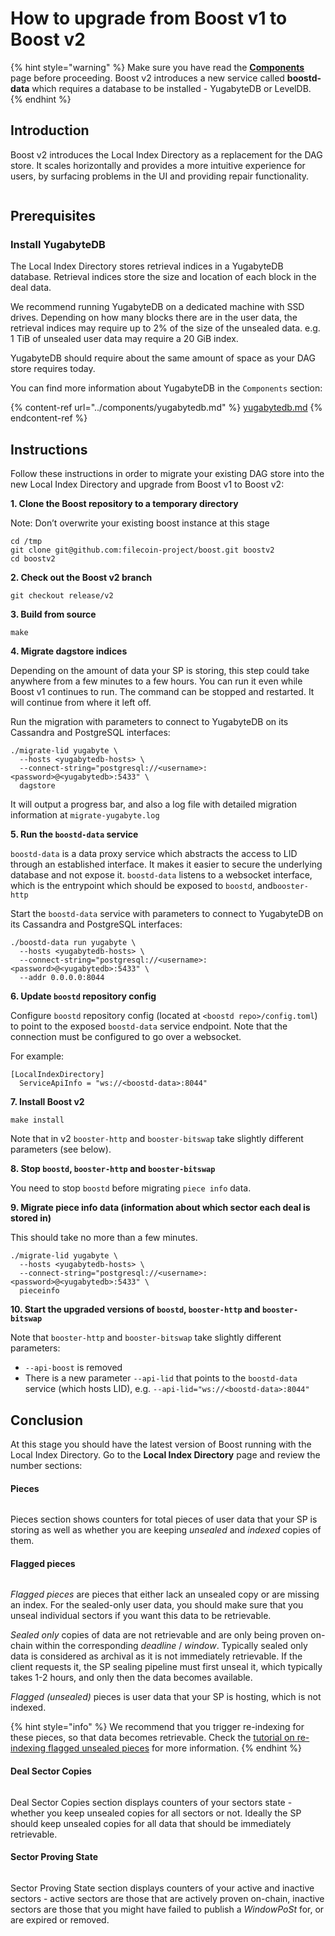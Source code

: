 # How to upgrade from Boost v1 to Boost v2

{% hint style="warning" %}
Make sure you have read the [**Components**](../deployment.md) page before proceeding. Boost v2 introduces a new service called **boostd-data** which requires a database to be installed - YugabyteDB or LevelDB.
{% endhint %}

## Introduction

Boost v2 introduces the Local Index Directory as a replacement for the DAG store. It scales horizontally and provides a more intuitive experience for users, by surfacing problems in the UI and providing repair functionality.

<figure><img src="../.gitbook/assets/Screenshot 2023-06-14 at 13.13.54.png" alt=""><figcaption></figcaption></figure>

## Prerequisites

### Install YugabyteDB

The Local Index Directory stores retrieval indices in a YugabyteDB database.
Retrieval indices store the size and location of each block in the deal data.

We recommend running YugabyteDB on a dedicated machine with SSD drives.
Depending on how many blocks there are in the user data, the retrieval indices may require up to 2% of the size of the unsealed data.
e.g. 1 TiB of unsealed user data may require a 20 GiB index.

YugabyteDB should require about the same amount of space as your DAG store requires today.

You can find more information about YugabyteDB in the `Components` section:

{% content-ref url="../components/yugabytedb.md" %}
[yugabytedb.md](../components/yugabytedb.md)
{% endcontent-ref %}

## Instructions

Follow these instructions in order to migrate your existing DAG store into the new Local Index Directory and upgrade from Boost v1 to Boost v2:

**1. Clone the Boost repository to a temporary directory**

Note: Don’t overwrite your existing boost instance at this stage

```
cd /tmp
git clone git@github.com:filecoin-project/boost.git boostv2
cd boostv2
```

**2. Check out the Boost v2 branch**

```
git checkout release/v2
```

**3. Build from source**

```
make
```

**4. Migrate dagstore indices**

Depending on the amount of data your SP is storing, this step could take anywhere from a few minutes to a few hours. You can run it even while Boost v1 continues to run. The command can be stopped and restarted. It will continue from where it left off.

Run the migration with parameters to connect to YugabyteDB on its Cassandra and PostgreSQL interfaces:

```
./migrate-lid yugabyte \
  --hosts <yugabytedb-hosts> \
  --connect-string="postgresql://<username>:<password>@<yugabytedb>:5433" \
  dagstore
```

It will output a progress bar, and also a log file with detailed migration information at `migrate-yugabyte.log`

**5. Run the `boostd-data` service**

`boostd-data` is a data proxy service which abstracts the access to LID through an established interface. It makes it easier to secure the underlying database and not expose it. `boostd-data` listens to a websocket interface, which is the entrypoint which should be exposed to `boostd`, and`booster-http`

Start the `boostd-data` service with parameters to connect to YugabyteDB on its Cassandra and PostgreSQL interfaces:

```
./boostd-data run yugabyte \
  --hosts <yugabytedb-hosts> \
  --connect-string="postgresql://<username>:<password>@<yugabytedb>:5433" \
  --addr 0.0.0.0:8044
```

**6. Update `boostd` repository config**

Configure `boostd` repository config (located at `<boostd repo>/config.toml`) to point to the exposed `boostd-data` service endpoint. Note that the connection must be configured to go over a websocket.

For example:

```
[LocalIndexDirectory]
  ServiceApiInfo = "ws://<boostd-data>:8044"
```

**7. Install Boost v2**

```
make install
```

Note that in v2 `booster-http` and `booster-bitswap` take slightly different parameters (see below).

**8. Stop `boostd`, `booster-http` and `booster-bitswap`**

You need to stop `boostd` before migrating `piece info` data.

**9. Migrate piece info data (information about which sector each deal is stored in)**

This should take no more than a few minutes.

```
./migrate-lid yugabyte \
  --hosts <yugabytedb-hosts> \
  --connect-string="postgresql://<username>:<password>@<yugabytedb>:5433" \
  pieceinfo
```

**10. Start the upgraded versions of `boostd`, `booster-http` and `booster-bitswap`**

Note that `booster-http` and `booster-bitswap` take slightly different parameters:

* `--api-boost` is removed
* There is a new parameter `--api-lid` that points to the `boostd-data` service (which hosts LID), e.g. `--api-lid="ws://<boostd-data>:8044"`

## Conclusion

At this stage you should have the latest version of Boost running with the Local Index Directory. Go to the **Local Index Directory** page and review the number sections:

#### Pieces

<figure><img src="../.gitbook/assets/Screenshot 2023-06-19 at 13.43.34.png" alt=""><figcaption></figcaption></figure>

Pieces section shows counters for total pieces of user data that your SP is storing as well as whether you are keeping _unsealed_ and _indexed_ copies of them.

#### Flagged pieces

<figure><img src="../.gitbook/assets/Screenshot 2023-06-19 at 16.31.18.png" alt=""><figcaption></figcaption></figure>

_Flagged pieces_ are pieces that either lack an unsealed copy or are missing an index. For the sealed-only user data, you should make sure that you unseal individual sectors if you want this data to be retrievable.

_Sealed only_ copies of data are not retrievable and are only being proven on-chain within the corresponding _deadline_ / _window_. Typically sealed only data is considered as archival as it is not immediately retrievable. If the client requests it, the SP sealing pipeline must first unseal it, which typically takes 1-2 hours, and only then the data becomes available.

_Flagged (unsealed)_ pieces is user data that your SP is hosting, which is not indexed.

{% hint style="info" %}
&#x20;We recommend that you trigger re-indexing for these pieces, so that data becomes retrievable. Check the [tutorial on re-indexing flagged unsealed pieces](how-to-re-index-unsealed-pieces-that-are-flagged-by-lid-in-boost-v2.md) for more information.
{% endhint %}

#### Deal Sector Copies

<figure><img src="../.gitbook/assets/Screenshot 2023-06-19 at 16.34.41.png" alt=""><figcaption></figcaption></figure>

Deal Sector Copies section displays counters of your sectors state - whether you keep unsealed copies for all sectors or not. Ideally the SP should keep unsealed copies for all data that should be immediately retrievable.

#### Sector Proving State

<figure><img src="../.gitbook/assets/Screenshot 2023-06-19 at 16.34.46.png" alt=""><figcaption></figcaption></figure>

Sector Proving State section displays counters of your active and inactive sectors - active sectors are those that are actively proven on-chain, inactive sectors are those that you might have failed to publish a _WindowPoSt_ for, or are expired or removed.

